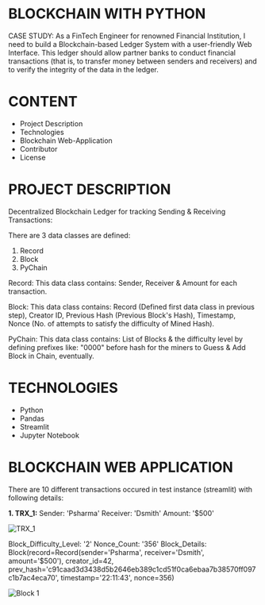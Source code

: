 # BLOCKCHAIN WITH PYTHON

CASE STUDY: As a FinTech Engineer for renowned Financial Institution, I need to build a Blockchain-based Ledger System with a user-friendly Web Interface. This ledger should allow partner banks to conduct financial transactions (that is, to transfer money between senders and receivers) and to verify the integrity of the data in the ledger.

# CONTENT
- Project Description
- Technologies
- Blockchain Web-Application
- Contributor
- License

# PROJECT DESCRIPTION
Decentralized Blockchain Ledger for tracking Sending & Receiving Transactions:

There are 3 data classes are defined:
1. Record
2. Block
3. PyChain

Record: This data class contains: Sender, Receiver & Amount for each transaction.

Block: This data class contains: Record (Defined first data class in previous step), Creator ID, Previous Hash (Previous Block's Hash), Timestamp, Nonce (No. of attempts to satisfy the difficulty of Mined Hash).

PyChain: This data class contains: List of Blocks & the difficulty level by defining prefixes like: "0000" before hash for the miners to Guess & Add Block in Chain, eventually. 

# TECHNOLOGIES
- Python
- Pandas
- Streamlit
- Jupyter Notebook

# BLOCKCHAIN WEB APPLICATION
There are 10 different transactions occured in test instance (streamlit) with following details:

**1. TRX_1:** 
Sender: 'Psharma'
Receiver: 'Dsmith'
Amount: '$500'

![TRX_1](https://user-images.githubusercontent.com/86034323/139603967-b8e48013-76ea-4523-aefe-d134b6df8408.png)

Block_Difficulty_Level: '2'
Nonce_Count: '356'
Block_Details: Block(record=Record(sender='Psharma', receiver='Dsmith', amount='$500'), creator_id=42, prev_hash='c91caad3d3438d5b2646eb389c1cd51f0ca6ebaa7b38570ff097c1b7ac4eca70', timestamp='22:11:43', nonce=356)

![Block 1](https://user-images.githubusercontent.com/86034323/139603978-0959fd44-bca2-4f4b-b6ee-f98e81ea260b.png)



